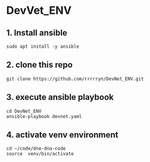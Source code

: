 # DevVet_ENV
## 1. Install ansible  

``` sudo apt install -y ansible ```
## 2. clone this repo
```
git clone https://github.com/rrrrryn/DevNet_ENV.git
```

## 3. execute ansible playbook
```
cd DevNet_ENV
ansible-playbook devnet.yaml
```

## 4. activate venv environment
```
cd ~/code/dne-dna-code
source  venv/bin/activate

```
